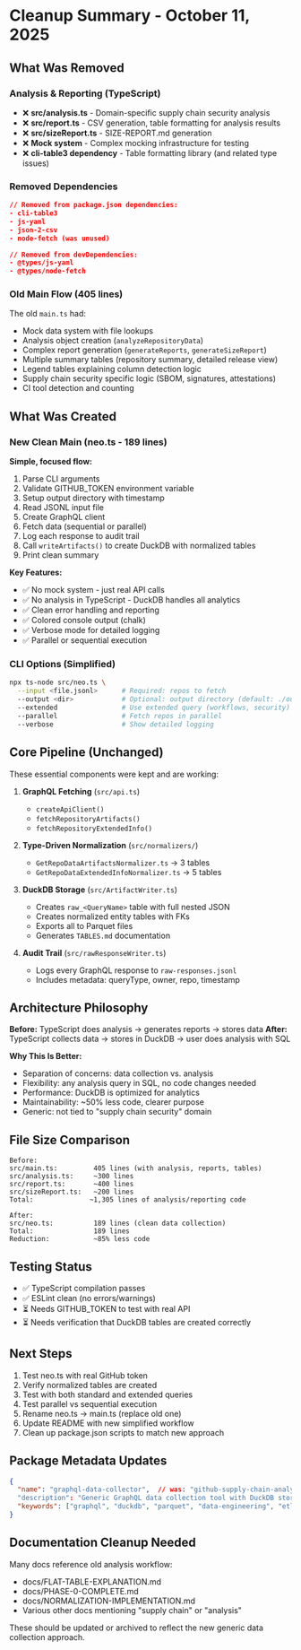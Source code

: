 # Cleanup Summary - October 11, 2025

## What Was Removed

### Analysis & Reporting (TypeScript)
- ❌ **src/analysis.ts** - Domain-specific supply chain security analysis
- ❌ **src/report.ts** - CSV generation, table formatting for analysis results
- ❌ **src/sizeReport.ts** - SIZE-REPORT.md generation
- ❌ **Mock system** - Complex mocking infrastructure for testing
- ❌ **cli-table3 dependency** - Table formatting library (and related type issues)

### Removed Dependencies
```json
// Removed from package.json dependencies:
- cli-table3
- js-yaml  
- json-2-csv
- node-fetch (was unused)

// Removed from devDependencies:
- @types/js-yaml
- @types/node-fetch
```

### Old Main Flow (405 lines)
The old `main.ts` had:
- Mock data system with file lookups
- Analysis object creation (`analyzeRepositoryData`)
- Complex report generation (`generateReports`, `generateSizeReport`)
- Multiple summary tables (repository summary, detailed release view)
- Legend tables explaining column detection logic
- Supply chain security specific logic (SBOM, signatures, attestations)
- CI tool detection and counting

## What Was Created

### New Clean Main (neo.ts - 189 lines)
**Simple, focused flow:**
1. Parse CLI arguments
2. Validate GITHUB_TOKEN environment variable
3. Setup output directory with timestamp
4. Read JSONL input file
5. Create GraphQL client
6. Fetch data (sequential or parallel)
7. Log each response to audit trail
8. Call `writeArtifacts()` to create DuckDB with normalized tables
9. Print clean summary

**Key Features:**
- ✅ No mock system - just real API calls
- ✅ No analysis in TypeScript - DuckDB handles all analytics
- ✅ Clean error handling and reporting
- ✅ Colored console output (chalk)
- ✅ Verbose mode for detailed logging
- ✅ Parallel or sequential execution

### CLI Options (Simplified)
```bash
npx ts-node src/neo.ts \
  --input <file.jsonl>      # Required: repos to fetch
  --output <dir>            # Optional: output directory (default: ./output)
  --extended                # Use extended query (workflows, security)
  --parallel                # Fetch repos in parallel
  --verbose                 # Show detailed logging
```

## Core Pipeline (Unchanged)

These essential components were kept and are working:

1. **GraphQL Fetching** (`src/api.ts`)
   - `createApiClient()` 
   - `fetchRepositoryArtifacts()`
   - `fetchRepositoryExtendedInfo()`

2. **Type-Driven Normalization** (`src/normalizers/`)
   - `GetRepoDataArtifactsNormalizer.ts` → 3 tables
   - `GetRepoDataExtendedInfoNormalizer.ts` → 5 tables

3. **DuckDB Storage** (`src/ArtifactWriter.ts`)
   - Creates `raw_<QueryName>` table with full nested JSON
   - Creates normalized entity tables with FKs
   - Exports all to Parquet files
   - Generates `TABLES.md` documentation

4. **Audit Trail** (`src/rawResponseWriter.ts`)
   - Logs every GraphQL response to `raw-responses.jsonl`
   - Includes metadata: queryType, owner, repo, timestamp

## Architecture Philosophy

**Before:** TypeScript does analysis → generates reports → stores data
**After:**  TypeScript collects data → stores in DuckDB → user does analysis with SQL

**Why This Is Better:**
- Separation of concerns: data collection vs. analysis
- Flexibility: any analysis query in SQL, no code changes needed
- Performance: DuckDB is optimized for analytics
- Maintainability: ~50% less code, clearer purpose
- Generic: not tied to "supply chain security" domain

## File Size Comparison

```
Before:
src/main.ts:         405 lines (with analysis, reports, tables)
src/analysis.ts:     ~300 lines
src/report.ts:       ~400 lines  
src/sizeReport.ts:   ~200 lines
Total:              ~1,305 lines of analysis/reporting code

After:
src/neo.ts:          189 lines (clean data collection)
Total:               189 lines
Reduction:           ~85% less code
```

## Testing Status

- ✅ TypeScript compilation passes
- ✅ ESLint clean (no errors/warnings)
- ⏳ Needs GITHUB_TOKEN to test with real API
- ⏳ Needs verification that DuckDB tables are created correctly

## Next Steps

1. Test neo.ts with real GitHub token
2. Verify normalized tables are created
3. Test with both standard and extended queries
4. Test parallel vs sequential execution
5. Rename neo.ts → main.ts (replace old one)
6. Update README with new simplified workflow
7. Clean up package.json scripts to match new approach

## Package Metadata Updates

```json
{
  "name": "graphql-data-collector",  // was: "github-supply-chain-analyzer"
  "description": "Generic GraphQL data collection tool with DuckDB storage and Parquet export",
  "keywords": ["graphql", "duckdb", "parquet", "data-engineering", "etl"]
}
```

## Documentation Cleanup Needed

Many docs reference old analysis workflow:
- docs/FLAT-TABLE-EXPLANATION.md
- docs/PHASE-0-COMPLETE.md
- docs/NORMALIZATION-IMPLEMENTATION.md
- Various other docs mentioning "supply chain" or "analysis"

These should be updated or archived to reflect the new generic data collection approach.
